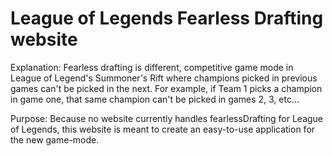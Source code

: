 # League of Legends Fearless Drafting website

Explanation: Fearless drafting is different, competitive game mode in League of Legend's Summoner's Rift where champions picked in previous games can't be picked in the next. For example, if Team 1 picks a champion in game one, that same champion can't be picked in games 2, 3, etc...


Purpose: Because no website currently handles fearlessDrafting for League of Legends, this website is meant to create an easy-to-use application for the new game-mode.
